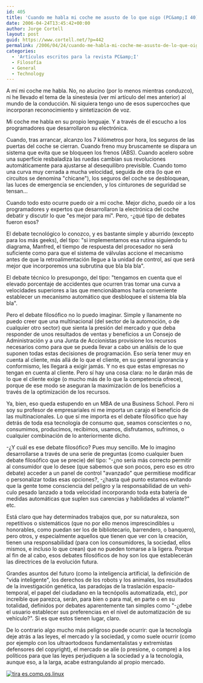 ```yaml
---
id: 405
title: 'Cuando me habla mi coche me asusto de lo que oigo (PC&amp;I 40)'
date: 2006-04-24T13:45:42+00:00
author: Jorge Cortell
layout: post
guid: https://www.cortell.net/?p=442
permalink: /2006/04/24/cuando-me-habla-mi-coche-me-asusto-de-lo-que-oigo-pci-40/
categories:
  - 'Artí­culos escritos para la revista PC&amp;I'
  - Filosofí­a
  - General
  - Technology
---
```

A mí­ mi coche me habla. No, no alucino (por lo menos mientras conduzco), ni he llevado el tema de la sinestesia (ver mi artí­culo del mes anterior) al mundo de la conducción. Ni siquiera tengo uno de esos supercoches que incorporan reconocimiento y sintetización de voz.

Mi coche me habla en su propio lenguaje. Y a través de él escucho a los programadores que desarrollaron su electrónica.

Cuando, tras arrancar, alcanzo los 7 kilómetros por hora, los seguros de las puertas del coche se cierran. Cuando freno muy bruscamente se dispara un sistema que evita que se bloqueen los frenos (ABS). Cuando acelero sobre una superficie resbaladiza las ruedas cambian sus revoluciones automáticamente para ajustarse al desequilibro previsible. Cuando tomo una curva muy cerrada a mucha velocidad, seguida de otra (lo que en circuitos se denomina "chicane"), los seguros del coche se desbloquean, las luces de emergencia se encienden, y los cinturones de seguridad se tensan...

Cuando todo esto ocurre puedo oir a mi coche. Mejor dicho, puedo oir a los programadores y expertos que desarrollaron la electrónica del coche debatir y discutir lo que "es mejor para mí­". Pero, -¿qué tipo de debates fueron esos?

El debate tecnológico lo conozco, y es bastante simple y aburrido (excepto para los más geeks), del tipo: "si implementamos esa rutina siguiendo tu diagrama, Manfred, el tiempo de respuesta del procesador no será suficiente como para que el sistema de válvulas accione el mecanismo antes de que la retroalimentación llegue a la unidad de control, así­ que será mejor que incorporemos una subrutina que bla bla bla".

El debate técnico lo presupongo, del tipo: "tengamos en cuenta que el elevado porcentaje de accidentes que ocurren tras tomar una curva a velocidades superiores a las que mencionábamos harí­a conveniente establecer un mecanismo automático que desbloquee el sistema bla bla bla".

Pero el debate filosófico no lo puedo imaginar. Simple y llanamente no puedo creer que una multinacional (del sector de la automoción, o de cualquier otro sector) que sienta la presión del mercado y que deba responder de unos resultados de ventas y beneficios a un Consejo de Administración y a una Junta de Accionistas provisione los recursos necesarios como para que se pueda llevar a cabo un análisis de lo que suponen todas estas decisiones de programación. Eso serí­a tener muy en cuenta al cliente, más allá de lo que el cliente, en su general ignorancia y conformismo, les llegará a exigir jamás. Y no es que estas empresas no tengan en cuenta al cliente. Pero sí­ hay una cosa clara: no le darán más de lo que el cliente exige (o mucho más de lo que la competencia ofrece), porque de ese modo se aseguran la maximización de los beneficios a través de la optimización de los recursos.

Ya, bien, eso queda estupendo en un MBA de una Business School. Pero ni soy su profesor de empresariales ni me importa un carajo el beneficio de las multinacionales. Lo que sí­ me importa es el debate filosófico que hay detrás de toda esa tecnologí­a de consumo que, seamos conscientes o no, consumimos, producimos, recibimos, usamos, disfrutamos, sufrimos, o cualquier combinación de lo anteriormente dicho.

-¿Y cuál es ese debate filosófico? Pues muy sencillo. Me lo imagino desarrollarse a través de una serie de preguntas (como cualquier buen debate filosófico que se precie) del tipo: "-¿no serí­a más correcto permitir al consumidor que lo desee (que sabemos que son pocos, pero eso es otro debate) acceder a un panel de control "avanzado" que permitiese modificar o personalizar todas esas opciones?, -¿hasta qué punto estamos evitando que la gente tome consciencia del peligro y la responsabilidad de un vehí­culo pesado lanzado a toda velocidad incorporando toda esta baterí­a de medidas automáticas que suplen sus carencias y habilidades al volante?" etc.

Está claro que hay determinados trabajos que, por su naturaleza, son repetitivos o sistemáticos (que no por ello menos imprescindibles u honorables, como puedan ser los de bibliotecario, barrendero, o banquero), pero otros, y especialmente aquellos que tienen que ver con la creación, tienen una responsabilidad (para con los consumidores, la sociedad, ellos mismos, e incluso lo que crean) que no pueden tomarse a la ligera. Porque al fin de al cabo, esos debates filosóficos de hoy son los que establecerán las directrices de la evolución futura.

Grandes asuntos del futuro (como la inteligencia artificial, la definición de "vida inteligente", los derechos de los robots y los animales, los resultados de la investigación genética, las paradojas de la traslación espacio-temporal, el papel del ciudadano en la tecnópolis automatizada, etc), por increí­ble que parezca, serán, para bien o para mal, en parte o en su totalidad, definidos por debates aparentemente tan simples como "-¿debe el usuario establecer sus preferencias en el nivel de automatización de su vehí­culo?". Si es que estos tienen lugar, claro.

De lo contrario algo mucho más peligroso puede ocurrir: que la tecnologí­a deje atrás a las leyes, el mercado y la sociedad, y como suele ocurrir (como por ejemplo con los ultraortodoxos fundamentalistas y extremistas defensores del copyright), el mercado se alí­e (o presione, o compre) a los polí­ticos para que las leyes perjudiquen a la sociedad y a la tecnologí­a, aunque eso, a la larga, acabe estrangulando al propio mercado.

[<img src="https://tira.escomposlinux.org/ecol-232.png" alt="tira es.comp.os.linux" border="0" />](https://tira.escomposlinux.org)